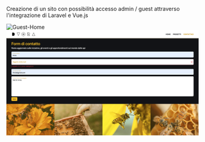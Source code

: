 Creazione di un sito con possibilità accesso admin / guest attraverso l'integrazione di Laravel e Vue.js

![Guest-Home](https://github.com/DeboraCocchi/laravel-api/blob/master/Laravel-Api-Home.png?raw=true)
![Guest-Form di Contatto](https://github.com/DeboraCocchi/laravel-api/blob/master/Laravel-Api-Contatto.png?raw=true)
